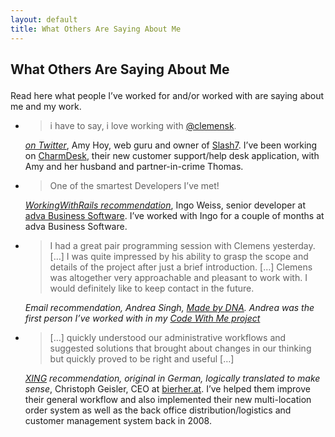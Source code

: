 ```yaml
---
layout: default
title: What Others Are Saying About Me
---
```


<div class="content_box span-24">
<div class="content_wrapper">
<h2>

What Others Are Saying About Me

</h2>
<p>

Read here what people I’ve worked for and/or worked with are saying
about me and my work.

</p>
<ul id="quotes">
<li>
<blockquote>i have to say, i love working with <a href="http://twitter.com/clemensk">@clemensk</a>.</blockquote>
<cite><a href="http://twitter.com/amyhoy/status/13850457150">on Twitter</a></cite>,
Amy Hoy, web guru and owner of <a href="http://slash7.com/company">Slash7</a>.
I’ve been working on <a href="http://charmde.sk">CharmDesk</a>, their new customer support/help desk application, with Amy and her husband and
partner-in-crime Thomas.

</li>
<li>
<blockquote>One of the smartest Developers I’ve met!</blockquote>

<cite><a href="http://www.workingwithrails.com/recommendation/for/person/8252-clemens-kofler">WorkingWithRails recommendation</a></cite>,
Ingo Weiss, senior developer at <a href="http://adva-business.com">adva Business Software</a>. I’ve worked with Ingo for a couple of months at adva Business Software.

</li>
<li>
<blockquote>
I had a great pair programming session with Clemens yesterday. […] I
was quite impressed by his ability to grasp the scope and details of the
project after just a brief introduction. […] Clemens was altogether
very approachable and pleasant to work with. I would definitely like to
keep contact in the future.
</blockquote>

<cite>Email recommendation, Andrea Singh, <a href="http://blog.madebydna.com">Made by DNA</a>. Andrea was the first person I’ve worked
with in my <a href="/2011/04/23/code-with-me">Code With Me project</a></cite>

</li>
<li>
<blockquote>
[…] quickly understood our administrative workflows and suggested
solutions that brought about changes in our thinking but quickly proved
to be right and useful […]
</blockquote>
<cite><a href="http://www.xing.com">XING</a> recommendation, original in German,
logically translated to make sense</cite>, Christoph Geisler, CEO at
<a href="http://www.bierher.at">bierher.at</a>. I’ve helped them improve their
general workflow and also implemented their new multi-location order
system as well as the back office distribution/logistics and customer
management system back in 2008.

</li>
</ul>
</div>
</div>
